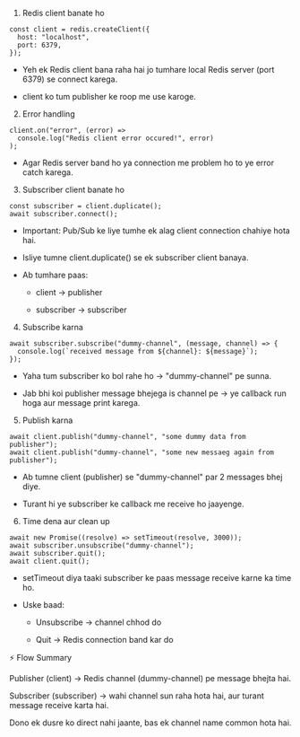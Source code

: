 1. Redis client banate ho
```
const client = redis.createClient({
  host: "localhost",
  port: 6379,
});
```

* Yeh ek Redis client bana raha hai jo tumhare local Redis server (port 6379) se connect karega.

* client ko tum publisher ke roop me use karoge.

2. Error handling
```
client.on("error", (error) =>
  console.log("Redis client error occured!", error)
);
```


* Agar Redis server band ho ya connection me problem ho to ye error catch karega.

3. Subscriber client banate ho

```
const subscriber = client.duplicate();
await subscriber.connect();
```


* Important: Pub/Sub ke liye tumhe ek alag client connection chahiye hota hai.

* Isliye tumne client.duplicate() se ek subscriber client banaya.

* Ab tumhare paas:

   * client → publisher

    * subscriber → subscriber

4. Subscribe karna

```
await subscriber.subscribe("dummy-channel", (message, channel) => {
  console.log(`received message from ${channel}: ${message}`);
});
```

* Yaha tum subscriber ko bol rahe ho → "dummy-channel" pe sunna.

* Jab bhi koi publisher message bhejega is channel pe → ye callback run hoga aur message print karega.

5. Publish karna
```
await client.publish("dummy-channel", "some dummy data from publisher");
await client.publish("dummy-channel", "some new messaeg again from publisher");
```


* Ab tumne client (publisher) se "dummy-channel" par 2 messages bhej diye.

* Turant hi ye subscriber ke callback me receive ho jaayenge.

6. Time dena aur clean up
```
await new Promise((resolve) => setTimeout(resolve, 3000));
await subscriber.unsubscribe("dummy-channel");
await subscriber.quit();
await client.quit();
```


* setTimeout diya taaki subscriber ke paas message receive karne ka time ho.

* Uske baad:

  * Unsubscribe → channel chhod do

   * Quit → Redis connection band kar do

⚡ Flow Summary

Publisher (client) → Redis channel (dummy-channel) pe message bhejta hai.

Subscriber (subscriber) → wahi channel sun raha hota hai, aur turant message receive karta hai.

Dono ek dusre ko direct nahi jaante, bas ek channel name common hota hai.